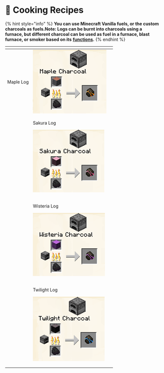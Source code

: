 # 📕 Cooking Recipes

{% hint style="info" %}
**You can use Minecraft Vanilla fuels, or the custom charcoals as fuels.Note: Logs can be burnt into charcoals using a furnace, but different charcoal can be used as fuel in a furnace, blast furnace, or smoker based on its** [**functions**](https://www.cubivalcraft.xyz/wiki/charcoalfunctions/)**.**
{% endhint %}

<table data-view="cards"><thead><tr><th></th><th></th><th></th></tr></thead><tbody><tr><td><p></p><p>Maple Log</p></td><td><img src="../../.gitbook/assets/image (12) (1) (1) (1) (1) (1).png" alt="" data-size="original"></td><td></td></tr><tr><td></td><td><p>Sakura Log</p><p><img src="../../.gitbook/assets/image (121) (1).png" alt="" data-size="original"></p></td><td></td></tr><tr><td></td><td><p>Wisteria Log</p><p><img src="../../.gitbook/assets/image (146) (1).png" alt="" data-size="original"></p></td><td></td></tr><tr><td></td><td><p>Twilight Log</p><p><img src="../../.gitbook/assets/image (41).png" alt="" data-size="original"></p></td><td></td></tr></tbody></table>
